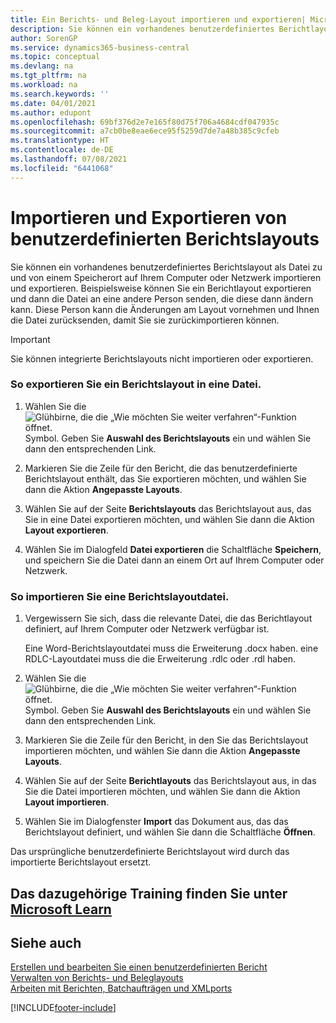 ```yaml
---
title: Ein Berichts- und Beleg-Layout importieren und exportieren| Microsoft Docs
description: Sie können ein vorhandenes benutzerdefiniertes Berichtlayout als Datei an einem Speicherort auf dem Computer oder im Netzwerk speichern und exportieren sowie von dort aus wieder importieren.
author: SorenGP
ms.service: dynamics365-business-central
ms.topic: conceptual
ms.devlang: na
ms.tgt_pltfrm: na
ms.workload: na
ms.search.keywords: ''
ms.date: 04/01/2021
ms.author: edupont
ms.openlocfilehash: 69bf376d2e7e165f80d75f706a4684cdf047935c
ms.sourcegitcommit: a7cb0be8eae6ece95f5259d7de7a48b385c9cfeb
ms.translationtype: HT
ms.contentlocale: de-DE
ms.lasthandoff: 07/08/2021
ms.locfileid: "6441068"
---
```

# <a name="import-and-export-custom-report-layouts"></a>Importieren und Exportieren von benutzerdefinierten Berichtslayouts
Sie können ein vorhandenes benutzerdefiniertes Berichtslayout als Datei zu und von einem Speicherort auf Ihrem Computer oder Netzwerk importieren und exportieren. Beispielsweise können Sie ein Berichtlayout exportieren und dann die Datei an eine andere Person senden, die diese dann ändern kann. Diese Person kann die Änderungen am Layout vornehmen und Ihnen die Datei zurücksenden, damit Sie sie zurückimportieren können.  

> [!IMPORTANT]  
>  Sie können integrierte Berichtslayouts nicht importieren oder exportieren.  

### <a name="to-export-a-report-layout-to-a-file"></a>So exportieren Sie ein Berichtslayout in eine Datei.  

1.  Wählen Sie die ![Glühbirne, die die „Wie möchten Sie weiter verfahren“-Funktion öffnet.](media/ui-search/search_small.png "Was möchten Sie tun?") Symbol. Geben Sie **Auswahl des Berichtslayouts** ein und wählen Sie dann den entsprechenden Link.  

2.  Markieren Sie die Zeile für den Bericht, die das benutzerdefinierte Berichtslayout enthält, das Sie exportieren möchten, und wählen Sie dann die Aktion **Angepasste Layouts**.  

3.  Wählen Sie auf der Seite **Berichtslayouts** das Berichtslayout aus, das Sie in eine Datei exportieren möchten, und wählen Sie dann die Aktion **Layout exportieren**.  

4.  Wählen Sie im Dialogfeld **Datei exportieren** die Schaltfläche **Speichern**, und speichern Sie die Datei dann an einem Ort auf Ihrem Computer oder Netzwerk.  

### <a name="to-import-a-report-layout-file"></a>So importieren Sie eine Berichtslayoutdatei.  

1.  Vergewissern Sie sich, dass die relevante Datei, die das Berichtlayout definiert, auf Ihrem Computer oder Netzwerk verfügbar ist.  

     Eine Word-Berichtslayoutdatei muss die Erweiterung .docx haben. eine RDLC-Layoutdatei muss die die Erweiterung .rdlc oder .rdl haben.  

2.  Wählen Sie die ![Glühbirne, die die „Wie möchten Sie weiter verfahren“-Funktion öffnet.](media/ui-search/search_small.png "Was möchten Sie tun?") Symbol. Geben Sie **Auswahl des Berichtslayouts** ein und wählen Sie dann den entsprechenden Link.  

3.  Markieren Sie die Zeile für den Bericht, in den Sie das Berichtslayout importieren möchten, und wählen Sie dann die Aktion **Angepasste Layouts**.  

4.  Wählen Sie auf der Seite **Berichtlayouts** das Berichtslayout aus, in das Sie die Datei importieren möchten, und wählen Sie dann die Aktion **Layout importieren**.  

5.  Wählen Sie im Dialogfenster **Import** das Dokument aus, das das Berichtslayout definiert, und wählen Sie dann die Schaltfläche **Öffnen**.  

 Das ursprüngliche benutzerdefinierte Berichtslayout wird durch das importierte Berichtslayout ersetzt.  

## <a name="see-related-training-at-microsoft-learn"></a>Das dazugehörige Training finden Sie unter [Microsoft Learn](/learn/modules/change-documents-dynamics-365-business-central/index)

## <a name="see-also"></a>Siehe auch  
 [Erstellen und bearbeiten Sie einen benutzerdefinierten Bericht](ui-how-create-custom-report-layout.md)   
 [Verwalten von Berichts- und Beleglayouts](ui-manage-report-layouts.md)  
 [Arbeiten mit Berichten, Batchaufträgen und XMLports](ui-work-report.md)    


[!INCLUDE[footer-include](includes/footer-banner.md)]